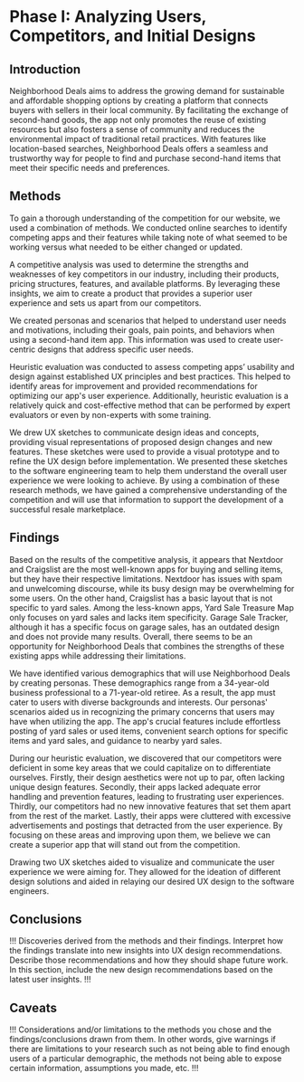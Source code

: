 # Phase I: Analyzing Users, Competitors, and Initial Designs

## Introduction

Neighborhood Deals aims to address the growing demand for sustainable and affordable shopping options by creating a platform that connects buyers with sellers in their local community. By facilitating the exchange of second-hand goods, the app not only promotes the reuse of existing resources but also fosters a sense of community and reduces the environmental impact of traditional retail practices. With features like location-based searches, Neighborhood Deals offers a seamless and trustworthy way for people to find and purchase second-hand items that meet their specific needs and preferences.

## Methods

To gain a thorough understanding of the competition for our website, we used a combination of methods. We conducted online searches to identify competing apps and their features while taking note of what seemed to be working versus what needed to be either changed or updated. 

A competitive analysis was used to determine the strengths and weaknesses of key competitors in our industry, including their products, pricing structures, features, and available platforms. By leveraging these insights, we aim to create a product that provides a superior user experience and sets us apart from our competitors.

We created personas and scenarios that helped to understand user needs and motivations, including their goals, pain points, and behaviors when using a second-hand item app. This information was used to create user-centric designs that address specific user needs.

Heuristic evaluation was conducted to assess competing apps’ usability and design against established UX principles and best practices. This helped to identify areas for improvement and provided recommendations for optimizing our app's user experience. Additionally, heuristic evaluation is a relatively quick and cost-effective method that can be performed by expert evaluators or even by non-experts with some training.

We drew UX sketches to communicate design ideas and concepts, providing visual representations of proposed design changes and new features. These sketches were used to provide a visual prototype and to refine the UX design before implementation. We presented these sketches to the software engineering team to help them understand the overall user experience we were looking to achieve.
By using a combination of these research methods, we have gained a comprehensive understanding of the competition and will use that information to support the development of a successful resale marketplace.

## Findings

Based on the results of the competitive analysis, it appears that Nextdoor and Craigslist are the most well-known apps for buying and selling items, but they have their respective limitations. Nextdoor has issues with spam and unwelcoming discourse, while its busy design may be overwhelming for some users. On the other hand, Craigslist has a basic layout that is not specific to yard sales. Among the less-known apps, Yard Sale Treasure Map only focuses on yard sales and lacks item specificity. Garage Sale Tracker, although it has a specific focus on garage sales, has an outdated design and does not provide many results. Overall, there seems to be an opportunity for Neighborhood Deals that combines the strengths of these existing apps while addressing their limitations.

We have identified various demographics that will use Neighborhood Deals by creating personas. These demographics range from a 34-year-old business professional to a 71-year-old retiree. As a result, the app must cater to users with diverse backgrounds and interests. Our personas' scenarios aided us in recognizing the primary concerns that users may have when utilizing the app. The app's crucial features include effortless posting of yard sales or used items, convenient search options for specific items and yard sales, and guidance to nearby yard sales.

During our heuristic evaluation, we discovered that our competitors were deficient in some key areas that we could capitalize on to differentiate ourselves. Firstly, their design aesthetics were not up to par, often lacking unique design features. Secondly, their apps lacked adequate error handling and prevention features, leading to frustrating user experiences. Thirdly, our competitors had no new innovative features that set them apart from the rest of the market. Lastly, their apps were cluttered with excessive advertisements and postings that detracted from the user experience. By focusing on these areas and improving upon them, we believe we can create a superior app that will stand out from the competition.

Drawing two UX sketches aided to visualize and communicate the user experience we were aiming for. They allowed for the ideation of different design solutions and aided in relaying our desired UX design to the software engineers.

## Conclusions

!!! Discoveries derived from the methods and their findings. Interpret how the findings translate into new insights into UX design recommendations. Describe those recommendations and how they should shape future work. In this section, include the new design recommendations based on the latest user insights. !!!

## Caveats

!!! Considerations and/or limitations to the methods you chose and the findings/conclusions drawn from them. In other words, give warnings if there are limitations to your research such as not being able to find enough users of a particular demographic, the methods not being able to expose certain information, assumptions you made, etc. !!!
